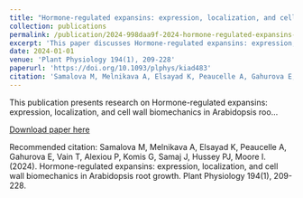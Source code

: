 ```yaml
---
title: "Hormone-regulated expansins: expression, localization, and cell wall biomechanics in Arabidopsis root growth"
collection: publications
permalink: /publication/2024-998daa9f-2024-hormone-regulated-expansins-expression
excerpt: 'This paper discusses Hormone-regulated expansins: expression, localization, and cell wall biomechanics in Arabidopsis roo...'
date: 2024-01-01
venue: 'Plant Physiology 194(1), 209-228'
paperurl: 'https://doi.org/10.1093/plphys/kiad483'
citation: 'Samalova M, Melnikava A, Elsayad K, Peaucelle A, Gahurova E, Vain T, Alexiou P, Komis G, Samaj J, Hussey PJ, Moore I. (2024). Hormone-regulated expansins: expression, localization, and cell wall biomechanics in Arabidopsis root growth. Plant Physiology 194(1), 209-228.'
---
```


This publication presents research on Hormone-regulated expansins: expression, localization, and cell wall biomechanics in Arabidopsis roo...

[Download paper here](https://doi.org/10.1093/plphys/kiad483)

Recommended citation: Samalova M, Melnikava A, Elsayad K, Peaucelle A, Gahurova E, Vain T, Alexiou P, Komis G, Samaj J, Hussey PJ, Moore I. (2024). Hormone-regulated expansins: expression, localization, and cell wall biomechanics in Arabidopsis root growth. Plant Physiology 194(1), 209-228.
